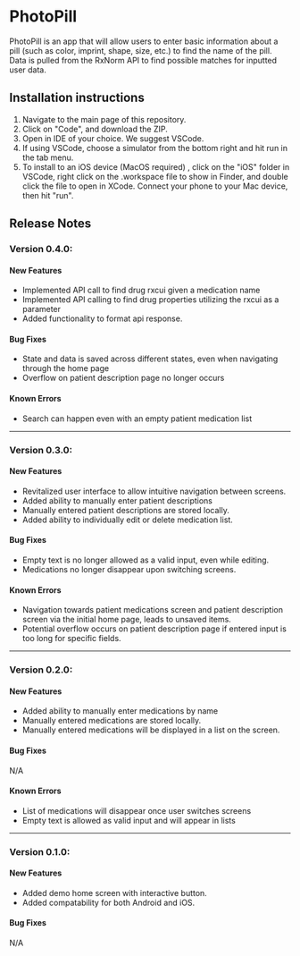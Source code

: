 # PhotoPill
PhotoPill is an app that will allow users to enter basic information about a pill (such as color, imprint, shape, size, etc.) to find the name of the pill. Data is pulled from the RxNorm API to find possible matches for inputted user data.

## Installation instructions
1. Navigate to the main page of this repository.
2. Click on "Code", and download the ZIP.
3. Open in IDE of your choice. We suggest VSCode.
4. If using VSCode, choose a simulator from the bottom right and hit run in the tab menu.
5. To install to an iOS device (MacOS required) , click on the "iOS" folder in VSCode, right click on the .workspace file to show in Finder, and double click the file to open in XCode. Connect your phone to your Mac device, then hit "run".

## Release Notes

### Version 0.4.0:
#### New Features
* Implemented API call to find drug rxcui given a medication name
* Implemented API calling to find drug properties utilizing the rxcui as a parameter 
* Added functionality to format api response.

#### Bug Fixes
* State and data is saved across different states, even when navigating through the home page
* Overflow on patient description page no longer occurs

#### Known Errors
* Search can happen even with an empty patient medication list


---
### Version 0.3.0:
#### New Features
* Revitalized user interface to allow intuitive navigation between screens.
* Added ability to manually enter patient descriptions
* Manually entered patient descriptions are stored locally.
* Added ability to individually edit or delete medication list.

#### Bug Fixes
* Empty text is no longer allowed as a valid input, even while editing.
* Medications no longer disappear upon switching screens.

#### Known Errors
* Navigation towards patient medications screen and patient description screen via the initial home page, leads to unsaved items.
* Potential overflow occurs on patient description page if entered input is too long for specific fields.


---
### Version 0.2.0:
#### New Features
* Added ability to manually enter medications by name
* Manually entered medications are stored locally.
* Manually entered medications will be displayed in a list on the screen.

#### Bug Fixes
N/A

#### Known Errors
* List of medications will disappear once user switches screens
* Empty text is allowed as valid input and will appear in lists

---
### Version 0.1.0:
#### New Features
* Added demo home screen with interactive button.
* Added compatability for both Android and iOS.

#### Bug Fixes
N/A

